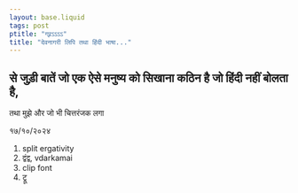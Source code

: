 ```yaml
---
layout: base.liquid
tags: post
ptitle: "ग्र्र्रऽऽऽऽ"
title: "देवनागरी लिपि तथा हिंदी भाषा..."
---
```

## से जुड़ी बातें जो एक ऐसे मनुष्य को सिखाना कठिन है जो हिंदी नहीं बोलता है,
तथा मुझे और जो भी चित्तरंजक  लगा 

१७/१०/२०२४

1. split ergativity
2. द्वंद्व, vdarkamai
3. clip font
4. ट्रू 

